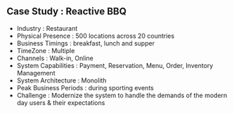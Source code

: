 ## Case Study  : Reactive BBQ

- Industry : Restaurant 
- Physical Presence : 500 locations across 20 countries
- Business Timings : breakfast, lunch and supper
- TimeZone : Multiple
- Channels : Walk-in, Online
- System Capabilities :  Payment, Reservation, Menu, Order, Inventory Management
- System Architecture : Monolith
- Peak Business Periods : during sporting events
- Challenge :  Modernize the system to handle the demands of the modern day users & their expectations
